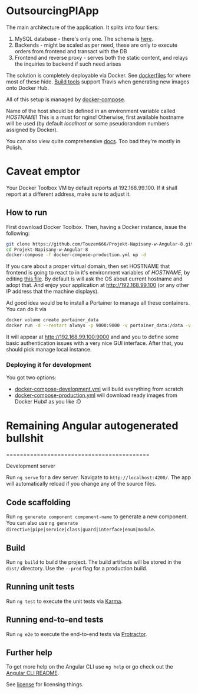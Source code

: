 # OutsourcingPlApp

The main architecture of the application. It splits into four tiers:

1. MySQL database - there's only one. The schema is [here](/dockerfiles/mysql/outsourcing_pl.sql).
2. Backends - might be scaled as per need, these are only to execute orders from frontend and transact with the DB
3. Frontend and reverse proxy - serves both the static content, and relays the inquiries to backend if such need arises

The solution is completely deployable via Docker. See [dockerfiles](/dockerfiles) for where most of these hide.
[Build tools](/build_tools) support Travis when generating new images onto Docker Hub.

All of this setup is managed by [docker-compose](https://docs.docker.com/compose/gettingstarted/).

Name of the host should be defined in an environment variable called *HOSTNAME*! This is a must for nginx! Otherwise,
first available hostname will be used (by default _localhost_ or some pseudorandom numbers assigned by Docker).

You can also view quite comprehensive [docs](/docs). Too bad they're mostly in Polish.

# Caveat emptor

Your Docker Toolbox VM by default reports at 192.168.99.100. If it shall report at a different address, make sure to adjust it.

## How to run

First download Docker Toolbox. Then, having a Docker instance, issue the following:
```bash
git clone https://github.com/Touzen666/Projekt-Napisany-w-Angular-8.git
cd Projekt-Napisany-w-Angular-8
docker-compose -f docker-compose-production.yml up -d
```
If you care about a proper virtual domain, then set HOSTNAME that frontend is going to react to in it's environment variables of *HOSTNAME*, by 
editing [this file](docker-compose-producton.yml#L26). By default is will ask the OS about current hostname and adopt that.
And enjoy your application at http://192.168.99.100 (or any other IP address that the machine displays).

Ad good idea would be to install a Portainer to manage all these containers. You can do it via

```bash
docker volume create portainer_data
docker run -d --restart always -p 9000:9000 -v portainer_data:/data -v /var/run/docker.sock:/var/run/docker.sock portainer/portainer
```

It will appear at http://192.168.99.100:9000 and and you to define some basic authentication issues with a very nice GUI interface.
After that, you should pick manage local instance.

### Deploying it for development

You got two options:
* [docker-compose-development.yml](docker-compose-development.yml) will build everything from scratch
* [docker-compose-production.yml](docker-compose-production.yml) will download ready images from Docker Hub#
as you like :D

# Remaining Angular autogenerated bullshit
==========================================

Development server

Run `ng serve` for a dev server. Navigate to `http://localhost:4200/`. The app will automatically reload if you change any of the source files.

## Code scaffolding

Run `ng generate component component-name` to generate a new component. You can also use `ng generate directive|pipe|service|class|guard|interface|enum|module`.

## Build

Run `ng build` to build the project. The build artifacts will be stored in the `dist/` directory. Use the `--prod` flag for a production build.

## Running unit tests

Run `ng test` to execute the unit tests via [Karma](https://karma-runner.github.io).

## Running end-to-end tests

Run `ng e2e` to execute the end-to-end tests via [Protractor](http://www.protractortest.org/).

## Further help

To get more help on the Angular CLI use `ng help` or go check out the [Angular CLI README](https://github.com/angular/angular-cli/blob/master/README.md).

See [license](LICENSE.md) for licensing things.
